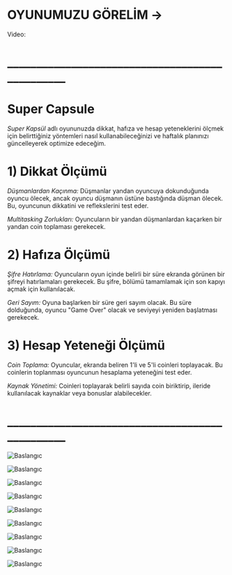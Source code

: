 # OYUNUMUZU GÖRELİM ->
Video:
# _______________________________________________

# Super Capsule
*Super Kapsül* adlı oyununuzda dikkat, hafıza ve hesap yeteneklerini ölçmek için belirttiğiniz yöntemleri nasıl kullanabileceğinizi ve haftalık planınızı güncelleyerek optimize edeceğim.

# 1) Dikkat Ölçümü

*Düşmanlardan Kaçınma:* Düşmanlar yandan oyuncuya dokunduğunda oyuncu ölecek, ancak oyuncu düşmanın üstüne bastığında düşman ölecek. Bu, oyuncunun dikkatini ve reflekslerini test eder. 

*Multitasking Zorlukları:* Oyuncuların bir yandan düşmanlardan kaçarken bir yandan coin toplaması gerekecek. 


# 2) Hafıza Ölçümü

*Şifre Hatırlama:* Oyuncuların oyun içinde belirli bir süre ekranda görünen bir şifreyi hatırlamaları gerekecek. Bu şifre, bölümü tamamlamak için son kapıyı açmak için kullanılacak. 

*Geri Sayım:* Oyuna başlarken bir süre geri sayım olacak. Bu süre dolduğunda, oyuncu "Game Over" olacak ve seviyeyi yeniden başlatması gerekecek.


# 3) Hesap Yeteneği Ölçümü

*Coin Toplama:* Oyuncular, ekranda beliren 1'li ve 5'li coinleri toplayacak. Bu coinlerin toplanması oyuncunun hesaplama yeteneğini test eder. 

*Kaynak Yönetimi:* Coinleri toplayarak belirli sayıda coin biriktirip, ileride kullanılacak kaynaklar veya bonuslar alabilecekler.

# _______________________________________________


![Baslangıc](https://i.hizliresim.com/qbfho6x.jpg)

![Baslangıc](https://i.hizliresim.com/cgalzfl.jpg)

![Baslangıc](https://i.hizliresim.com/sb4tzlt.jpg)

![Baslangıc](https://i.hizliresim.com/gim5mn9.jpg)

![Baslangıc](https://i.hizliresim.com/3tkxd17.jpg)

![Baslangıc](https://i.hizliresim.com/q8kndyl.jpg)

![Baslangıc](https://i.hizliresim.com/fk6de0u.jpg)

![Baslangıc](https://i.hizliresim.com/8yg6jht.jpg)

![Baslangıc](https://i.hizliresim.com/m82r7ny.jpg)
